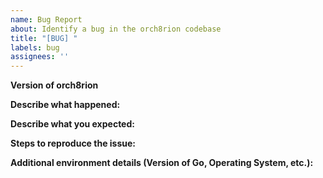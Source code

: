 ```yaml
---
name: Bug Report
about: Identify a bug in the orch8rion codebase
title: "[BUG] "
labels: bug
assignees: ''
---
```


<!--
If you have identified a specific bug in the orch8rion codebase, please describe it here. If the
issue requires debugging or investigation of your specific private setup, that is best accomplished via support. Please contact Datadog [support](http://docs.datadoghq.com/help/).
-->

**Version of orch8rion**
<!-- If you aren't using the [latest version](https://github.com/senforsce/orch8rion/releases) of orch8rion, try upgrading first to see if your issue has already been resolved -->

**Describe what happened:**

**Describe what you expected:**

**Steps to reproduce the issue:**
<!-- If you can include a minimal code sample to reproduce the issue it can significantly reduce resolution time -->

**Additional environment details (Version of Go, Operating System, etc.):**
